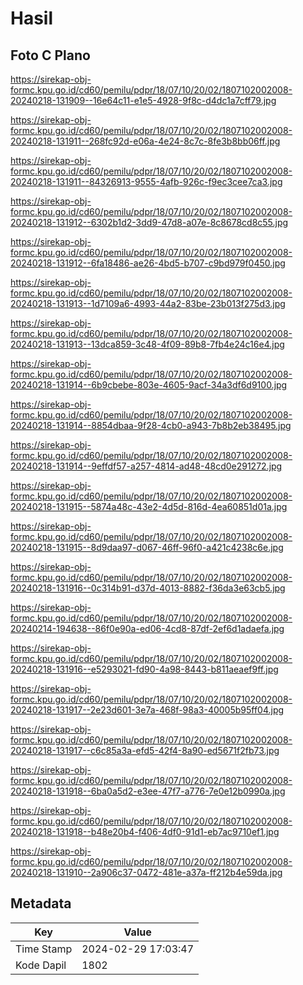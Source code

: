 # Hasil

## Foto C Plano

https://sirekap-obj-formc.kpu.go.id/cd60/pemilu/pdpr/18/07/10/20/02/1807102002008-20240218-131909--16e64c11-e1e5-4928-9f8c-d4dc1a7cff79.jpg

https://sirekap-obj-formc.kpu.go.id/cd60/pemilu/pdpr/18/07/10/20/02/1807102002008-20240218-131911--268fc92d-e06a-4e24-8c7c-8fe3b8bb06ff.jpg

https://sirekap-obj-formc.kpu.go.id/cd60/pemilu/pdpr/18/07/10/20/02/1807102002008-20240218-131911--84326913-9555-4afb-926c-f9ec3cee7ca3.jpg

https://sirekap-obj-formc.kpu.go.id/cd60/pemilu/pdpr/18/07/10/20/02/1807102002008-20240218-131912--6302b1d2-3dd9-47d8-a07e-8c8678cd8c55.jpg

https://sirekap-obj-formc.kpu.go.id/cd60/pemilu/pdpr/18/07/10/20/02/1807102002008-20240218-131912--6fa18486-ae26-4bd5-b707-c9bd979f0450.jpg

https://sirekap-obj-formc.kpu.go.id/cd60/pemilu/pdpr/18/07/10/20/02/1807102002008-20240218-131913--1d7109a6-4993-44a2-83be-23b013f275d3.jpg

https://sirekap-obj-formc.kpu.go.id/cd60/pemilu/pdpr/18/07/10/20/02/1807102002008-20240218-131913--13dca859-3c48-4f09-89b8-7fb4e24c16e4.jpg

https://sirekap-obj-formc.kpu.go.id/cd60/pemilu/pdpr/18/07/10/20/02/1807102002008-20240218-131914--6b9cbebe-803e-4605-9acf-34a3df6d9100.jpg

https://sirekap-obj-formc.kpu.go.id/cd60/pemilu/pdpr/18/07/10/20/02/1807102002008-20240218-131914--8854dbaa-9f28-4cb0-a943-7b8b2eb38495.jpg

https://sirekap-obj-formc.kpu.go.id/cd60/pemilu/pdpr/18/07/10/20/02/1807102002008-20240218-131914--9effdf57-a257-4814-ad48-48cd0e291272.jpg

https://sirekap-obj-formc.kpu.go.id/cd60/pemilu/pdpr/18/07/10/20/02/1807102002008-20240218-131915--5874a48c-43e2-4d5d-816d-4ea60851d01a.jpg

https://sirekap-obj-formc.kpu.go.id/cd60/pemilu/pdpr/18/07/10/20/02/1807102002008-20240218-131915--8d9daa97-d067-46ff-96f0-a421c4238c6e.jpg

https://sirekap-obj-formc.kpu.go.id/cd60/pemilu/pdpr/18/07/10/20/02/1807102002008-20240218-131916--0c314b91-d37d-4013-8882-f36da3e63cb5.jpg

https://sirekap-obj-formc.kpu.go.id/cd60/pemilu/pdpr/18/07/10/20/02/1807102002008-20240214-194638--86f0e90a-ed06-4cd8-87df-2ef6d1adaefa.jpg

https://sirekap-obj-formc.kpu.go.id/cd60/pemilu/pdpr/18/07/10/20/02/1807102002008-20240218-131916--e5293021-fd90-4a98-8443-b811aeaef9ff.jpg

https://sirekap-obj-formc.kpu.go.id/cd60/pemilu/pdpr/18/07/10/20/02/1807102002008-20240218-131917--2e23d601-3e7a-468f-98a3-40005b95ff04.jpg

https://sirekap-obj-formc.kpu.go.id/cd60/pemilu/pdpr/18/07/10/20/02/1807102002008-20240218-131917--c6c85a3a-efd5-42f4-8a90-ed5671f2fb73.jpg

https://sirekap-obj-formc.kpu.go.id/cd60/pemilu/pdpr/18/07/10/20/02/1807102002008-20240218-131918--6ba0a5d2-e3ee-47f7-a776-7e0e12b0990a.jpg

https://sirekap-obj-formc.kpu.go.id/cd60/pemilu/pdpr/18/07/10/20/02/1807102002008-20240218-131918--b48e20b4-f406-4df0-91d1-eb7ac9710ef1.jpg

https://sirekap-obj-formc.kpu.go.id/cd60/pemilu/pdpr/18/07/10/20/02/1807102002008-20240218-131910--2a906c37-0472-481e-a37a-ff212b4e59da.jpg


## Metadata

| Key        | Value               |
| ---------- | ------------------- |
| Time Stamp | 2024-02-29 17:03:47 |
| Kode Dapil | 1802                |



